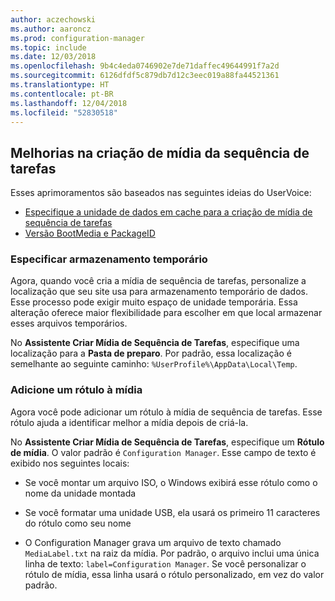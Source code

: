 ```yaml
---
author: aczechowski
ms.author: aaroncz
ms.prod: configuration-manager
ms.topic: include
ms.date: 12/03/2018
ms.openlocfilehash: 9b4c4eda0746902e7de71daffec49644991f7a2d
ms.sourcegitcommit: 6126dfdf5c879db7d12c3eec019a88fa44521361
ms.translationtype: HT
ms.contentlocale: pt-BR
ms.lasthandoff: 12/04/2018
ms.locfileid: "52830518"
---
```

## <a name="bkmk_tsmedia"></a> Melhorias na criação de mídia da sequência de tarefas 
<!--1359388-->

Esses aprimoramentos são baseados nas seguintes ideias do UserVoice:  
- [Especifique a unidade de dados em cache para a criação de mídia de sequência de tarefas](https://configurationmanager.uservoice.com/forums/300492-ideas/suggestions/34061488-specify-drive-to-cache-data-for-creating-task-sequ)  
- [Versão BootMedia e PackageID](https://configurationmanager.uservoice.com/forums/300492-ideas/suggestions/32117215-bootmedia-version-and-packageid)  


### <a name="specify-temporary-storage"></a>Especificar armazenamento temporário

Agora, quando você cria a mídia de sequência de tarefas, personalize a localização que seu site usa para armazenamento temporário de dados. Esse processo pode exigir muito espaço de unidade temporária. Essa alteração oferece maior flexibilidade para escolher em que local armazenar esses arquivos temporários. 

No **Assistente Criar Mídia de Sequência de Tarefas**, especifique uma localização para a **Pasta de preparo**. Por padrão, essa localização é semelhante ao seguinte caminho: `%UserProfile%\AppData\Local\Temp`.


### <a name="add-a-label-to-the-media"></a>Adicione um rótulo à mídia

Agora você pode adicionar um rótulo à mídia de sequência de tarefas. Esse rótulo ajuda a identificar melhor a mídia depois de criá-la.

No **Assistente Criar Mídia de Sequência de Tarefas**, especifique um **Rótulo de mídia**. O valor padrão é `Configuration Manager`. Esse campo de texto é exibido nos seguintes locais:  

- Se você montar um arquivo ISO, o Windows exibirá esse rótulo como o nome da unidade montada  

- Se você formatar uma unidade USB, ela usará os primeiro 11 caracteres do rótulo como seu nome  

- O Configuration Manager grava um arquivo de texto chamado `MediaLabel.txt` na raiz da mídia. Por padrão, o arquivo inclui uma única linha de texto: `label=Configuration Manager`. Se você personalizar o rótulo de mídia, essa linha usará o rótulo personalizado, em vez do valor padrão.  


